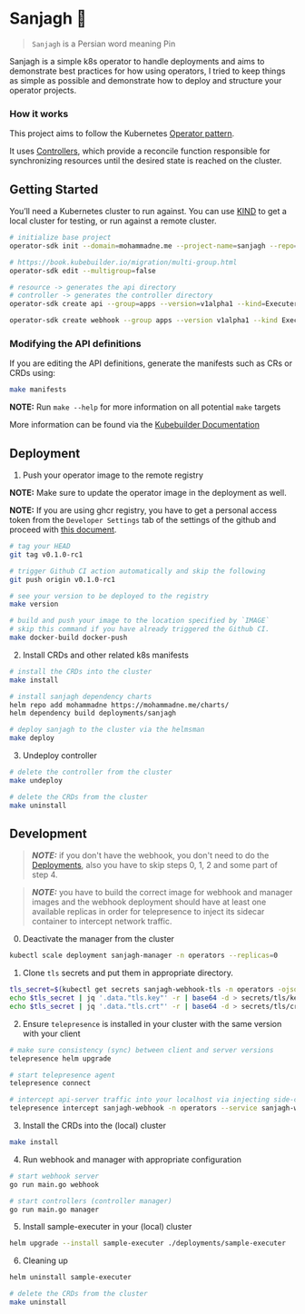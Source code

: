 # Sanjagh 📌

> `Sanjagh` is a Persian word meaning Pin

Sanjagh is a simple k8s operator to handle deployments and aims to demonstrate best practices for how using operators, I tried to keep things as simple as possible and demonstrate how to deploy and structure your operator projects.

### How it works

This project aims to follow the Kubernetes [Operator pattern](https://kubernetes.io/docs/concepts/extend-kubernetes/operator/).

It uses [Controllers](https://kubernetes.io/docs/concepts/architecture/controller/),
which provide a reconcile function responsible for synchronizing resources until the desired state is reached on the cluster.

## Getting Started

You’ll need a Kubernetes cluster to run against. You can use [KIND](https://sigs.k8s.io/kind) to get a local cluster for testing, or run against a remote cluster.

```sh
# initialize base project
operator-sdk init --domain=mohammadne.me --project-name=sanjagh --repo=github.com/mohammadne/sanjagh

# https://book.kubebuilder.io/migration/multi-group.html
operator-sdk edit --multigroup=false

# resource -> generates the api directory
# controller -> generates the controller directory
operator-sdk create api --group=apps --version=v1alpha1 --kind=Executer --controller --resource

operator-sdk create webhook --group apps --version v1alpha1 --kind Executer --programmatic-validation
```

### Modifying the API definitions

If you are editing the API definitions, generate the manifests such as CRs or CRDs using:

```sh
make manifests
```

**NOTE:** Run `make --help` for more information on all potential `make` targets

More information can be found via the [Kubebuilder Documentation](https://book.kubebuilder.io/introduction.html)

## Deployment

1. Push your operator image to the remote registry

**NOTE:** Make sure to update the operator image in the deployment as well.

**NOTE:** If you are using ghcr registry, you have to get a personal access token from the `Developer Settings` tab of the settings of the github and proceed with [this document](https://docs.github.com/en/packages/working-with-a-github-packages-registry/working-with-the-container-registry).

```sh
# tag your HEAD
git tag v0.1.0-rc1

# trigger Github CI action automatically and skip the following
git push origin v0.1.0-rc1

# see your version to be deployed to the registry
make version

# build and push your image to the location specified by `IMAGE`
# skip this command if you have already triggered the Github CI.
make docker-build docker-push
```

2. Install CRDs and other related k8s manifests

```sh
# install the CRDs into the cluster
make install

# install sanjagh dependency charts
helm repo add mohammadne https://mohammadne.me/charts/
helm dependency build deployments/sanjagh

# deploy sanjagh to the cluster via the helmsman
make deploy
```

3. Undeploy controller

```sh
# delete the controller from the cluster
make undeploy

# delete the CRDs from the cluster
make uninstall
```

## Development

> **_NOTE:_** if you don't have the webhook, you don't need to do the [Deployments](##Deployments), also you have to skip steps 0, 1, 2 and some part of step 4.

> **_NOTE:_** you have to build the correct image for webhook and manager images and the webhook deployment should have at least one available replicas in order for telepresence to inject its sidecar container to intercept network traffic.

0. Deactivate the manager from the cluster

```sh
kubectl scale deployment sanjagh-manager -n operators --replicas=0
```

1. Clone `tls` secrets and put them in appropriate directory.

```sh
tls_secret=$(kubectl get secrets sanjagh-webhook-tls -n operators -ojson)
echo $tls_secret | jq '.data."tls.key"' -r | base64 -d > secrets/tls/key.pem
echo $tls_secret | jq '.data."tls.crt"' -r | base64 -d > secrets/tls/crt.pem
```

2. Ensure `telepresence` is installed in your cluster with the same version with your client

```sh
# make sure consistency (sync) between client and server versions
telepresence helm upgrade

# start telepresence agent
telepresence connect

# intercept api-server traffic into your localhost via injecting side-car container
telepresence intercept sanjagh-webhook -n operators --service sanjagh-webhook --port 8443:master
```

3. Install the CRDs into the (local) cluster

```sh
make install
```

4. Run webhook and manager with appropriate configuration

```bash
# start webhook server
go run main.go webhook

# start controllers (controller manager)
go run main.go manager
```

5. Install sample-executer in your (local) cluster

```sh
helm upgrade --install sample-executer ./deployments/sample-executer
```

6. Cleaning up

```sh
helm uninstall sample-executer

# delete the CRDs from the cluster
make uninstall
```
